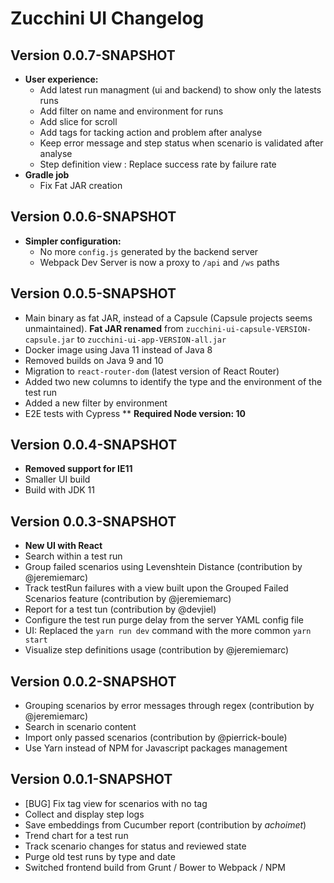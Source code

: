 Zucchini UI Changelog
=====================

Version 0.0.7-SNAPSHOT
----------------------

* **User experience:**
  * Add latest run managment (ui and backend) to show only the latests runs
  * Add filter on name and environment for runs
  * Add slice for scroll
  * Add tags for tacking action and problem after analyse
  * Keep error message and step status when scenario is validated after analyse
  * Step definition view : Replace success rate by failure rate
* **Gradle job**  
  * Fix Fat JAR creation

Version 0.0.6-SNAPSHOT
----------------------

* **Simpler configuration:**
  * No more `config.js` generated by the backend server
  * Webpack Dev Server is now a proxy to `/api` and `/ws` paths

Version 0.0.5-SNAPSHOT
----------------------

* Main binary as fat JAR, instead of a Capsule (Capsule projects seems unmaintained).
  **Fat JAR renamed** from `zucchini-ui-capsule-VERSION-capsule.jar` to `zucchini-ui-app-VERSION-all.jar`
* Docker image using Java 11 instead of Java 8
* Removed builds on Java 9 and 10
* Migration to `react-router-dom` (latest version of React Router)
* Added two new columns to identify the type and the environment of the test run
* Added a new filter by environment
* E2E tests with Cypress
** **Required Node version: 10**

Version 0.0.4-SNAPSHOT
----------------------

* **Removed support for IE11**
* Smaller UI build
* Build with JDK 11


Version 0.0.3-SNAPSHOT
----------------------

* **New UI with React**
* Search within a test run
* Group failed scenarios using Levenshtein Distance (contribution by @jeremiemarc)
* Track testRun failures with a view built upon the Grouped Failed Scenarios feature (contribution by @jeremiemarc)
* Report for a test tun (contribution by @devjiel)
* Configure the test run purge delay from the server YAML config file
* UI: Replaced the `yarn run dev` command with the more common `yarn start`
* Visualize step definitions usage (contribution by @jeremiemarc)


Version 0.0.2-SNAPSHOT
----------------------

* Grouping scenarios by error messages through regex (contribution by @jeremiemarc)
* Search in scenario content
* Import only passed scenarios (contribution by @pierrick-boule)
* Use Yarn instead of NPM for Javascript packages management


Version 0.0.1-SNAPSHOT
----------------------

* [BUG] Fix tag view for scenarios with no tag 
* Collect and display step logs
* Save embeddings from Cucumber report (contribution by _achoimet_)
* Trend chart for a test run
* Track scenario changes for status and reviewed state
* Purge old test runs by type and date
* Switched frontend build from Grunt / Bower to Webpack / NPM
